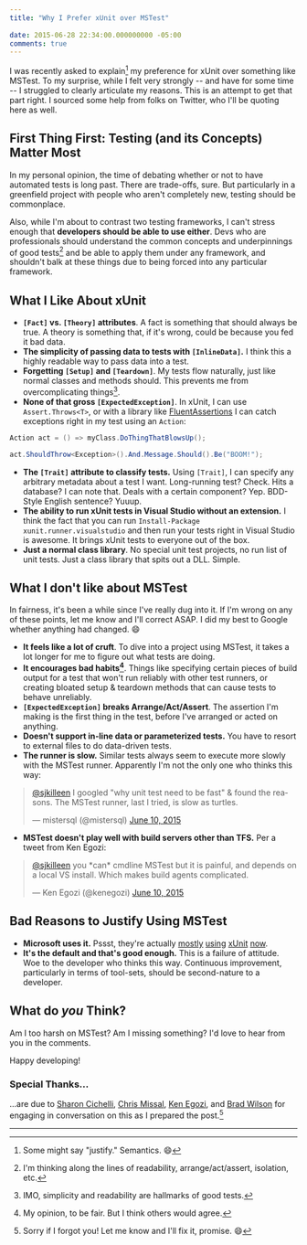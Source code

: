 ```yaml
---
title: "Why I Prefer xUnit over MSTest"
 
date: 2015-06-28 22:34:00.000000000 -05:00
comments: true
---
```

I was recently asked to explain[^1] my preference for xUnit over something like MSTest. To my surprise, while I felt very strongly -- and have for some time -- I struggled to clearly articulate my reasons. This is an attempt to get that part right. I sourced some help from folks on Twitter, who I'll be quoting here as well.

## First Thing First: Testing (and its Concepts) Matter Most

In my personal opinion, the time of debating whether or not to have automated tests is long past. There are trade-offs, sure. But particularly in a greenfield project with people who aren't completely new, testing should be commonplace.

Also, while I'm about to contrast two testing frameworks, I can't stress enough that **developers should be able to use either**. Devs who are professionals should understand the common concepts and underpinnings of good tests[^2] and be able to apply them under any framework, and shouldn't balk at these things due to being forced into any particular framework.

## What I Like About xUnit

* **`[Fact]` vs. `[Theory]` attributes**. A fact is something that should always be true. A theory is something that, if it's wrong, could be because you fed it bad data.
* **The simplicity of passing data to tests with `[InlineData]`.** I think this a highly readable way to pass data into a test.
* **Forgetting `[Setup]` and `[Teardown]`**. My tests flow naturally, just like normal classes and methods should. This prevents me from overcomplicating things[^3].
* **None of that gross `[ExpectedException]`**. In xUnit, I can use `Assert.Throws<T>`, or with a library like [FluentAssertions](http://www.fluentassertions.com/) I can catch exceptions right in my test using an `Action`:

```csharp
Action act = () => myClass.DoThingThatBlowsUp();

act.ShouldThrow<Exception>().And.Message.Should().Be("BOOM!");
```

* **The `[Trait]` attribute to classify tests.** Using `[Trait]`, I can specify any arbitrary metadata about a test I want. Long-running test? Check. Hits a database? I can note that. Deals with a certain component? Yep. BDD-Style English sentence? Yuuup.
* **The ability to run xUnit tests in Visual Studio without an extension.** I think the fact that you can run `Install-Package xunit.runner.visualstudio` and then run your tests right in Visual Studio is awesome. It brings xUnit tests to everyone out of the box.
* **Just a normal class library**. No special unit test projects, no run list of unit tests. Just a class library that spits out a DLL. Simple.

## What I don't like about MSTest

In fairness, it's been a while since I've really dug into it. If I'm wrong on any of these points, let me know and I'll correct ASAP. I did my best to Google whether anything had changed. :smile:

* **It feels like a lot of cruft**. To dive into a project using MSTest, it takes a lot longer for me to figure out what tests are doing.
* **It encourages bad habits[^4]**. Things like specifying certain pieces of build output for a test that won't run reliably with other test runners, or creating bloated setup & teardown methods that can cause tests to behave unreliably.
* **`[ExpectedException]` breaks Arrange/Act/Assert**. The assertion I'm making is the first thing in the test, before I've arranged or acted on anything.
* **Doesn't support in-line data or parameterized tests.** You have to resort to external files to do data-driven tests.
* **The runner is slow.** Similar tests always seem to execute more slowly with the MSTest runner. Apparently I'm not the only one who thinks this way:

<blockquote class="twitter-tweet" lang="en"><p lang="en" dir="ltr"><a href="https://twitter.com/sjkilleen">@sjkilleen</a> I googled &quot;why unit test need to be fast&quot; &amp; found the reasons. The MSTest runner, last I tried, is slow as turtles.</p>&mdash; mistersql (@mistersql) <a href="https://twitter.com/mistersql/status/608724039545270273">June 10, 2015</a></blockquote>

* **MSTest doesn't play well with build servers other than TFS.** Per a tweet from Ken Egozi:

<blockquote class="twitter-tweet" lang="en"><p lang="en" dir="ltr"><a href="https://twitter.com/sjkilleen">@sjkilleen</a> you *can* cmdline MSTest but it is painful, and depends on a local VS install. Which makes build agents complicated.</p>&mdash; Ken Egozi (@kenegozi) <a href="https://twitter.com/kenegozi/status/608750807735914496">June 10, 2015</a></blockquote>

## Bad Reasons to Justify Using MSTest

* **Microsoft uses it.** Pssst, they're actually [mostly][mostly] [using][using] [xUnit][xunit] [now][now].
* **It's the default and that's good enough.** This is a failure of attitude. Woe to the developer who thinks this way. Continuous improvement, particularly in terms of tool-sets, should be second-nature to a developer.

## What do *you* Think?

Am I too harsh on MSTest? Am I missing something? I'd love to hear from you in the comments.

Happy developing!

### Special Thanks...

...are due to [Sharon Cichelli](https://twitter.com/scichelli), [Chris Missal](https://twitter.com/ChrisMissal), [Ken Egozi](https://twitter.com/kenegozi), and [Brad Wilson](https://twitter.com/bradwilson) for engaging in conversation on this as I prepared the post.[^5]

----

[^1]: Some might say "justify." Semantics. :smile:
[^2]: I'm thinking along the lines of readability, arrange/act/assert, isolation, etc.
[^3]: IMO, simplicity and readability are hallmarks of good tests.
[^4]: My opinion, to be fair. But I think others would agree.
[^5]: Sorry if I forgot you! Let me know and I'll fix it, promise. :smile:

[mostly]: https://github.com/aspnet/EntityFramework/search?utf8=%E2%9C%93&q=xunit
[using]: https://github.com/dotnet/corefx/search?utf8=%E2%9C%93&q=xunit
[xUnit]: https://github.com/dotnet/roslyn/search?utf8=%E2%9C%93&q=xunit
[now]: https://github.com/aspnet/Security/search?utf8=%E2%9C%93&q=xunit

<script async src="//platform.twitter.com/widgets.js" charset="utf-8"></script>
